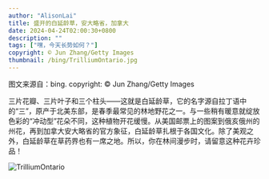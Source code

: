 ```yaml
---
author: "AlisonLai"
title: 盛开的白延龄草，安大略省，加拿大
date: 2024-04-24T02:00:30+0800
description: ""
tags: ["嘿，今天长势如何？"]
copyright: © Jun Zhang/Getty Images
thumbnail: /bing/TrilliumOntario.jpg
---
```

图文来源自：bing.  copyright: © Jun Zhang/Getty Images

三片花瓣、三片叶子和三个柱头——这就是白延龄草，它的名字源自拉丁语中的“三”，原产于北美东部，是春季最常见的林地野花之一。与一些稍有暖意就绽放色彩的“冲动型”花朵不同，这种植物开花缓慢。从美国邮票上的图案到俄亥俄州的州花，再到加拿大安大略省的官方象征，白延龄草扎根于各国文化。除了美观之外，白延龄草在草药界也有一席之地。所以，你在林间漫步时，请留意这种花卉珍品！

![TrilliumOntario](/bing/TrilliumOntario.jpg)